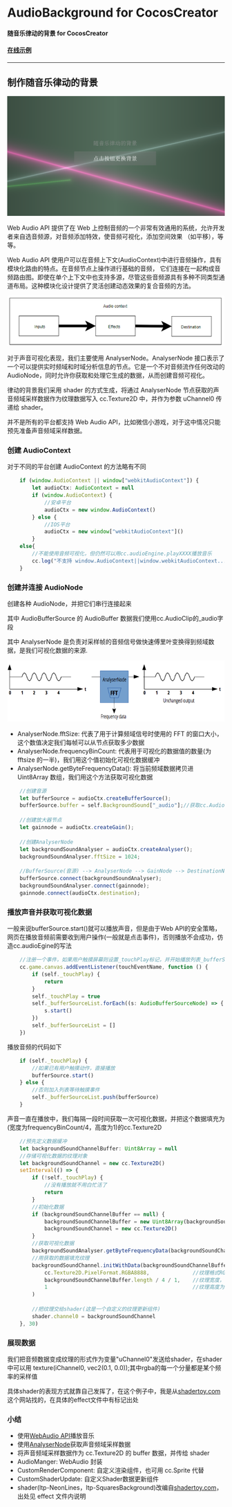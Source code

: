 # AudioBackground for CocosCreator

#### 随音乐律动的背景 for CocosCreator

#### [在线示例](https://ltp.gitee.io/gym/cocos-creator/ShaderSample/wave-show/web-mobile/index.html)

---

## 制作随音乐律动的背景

![Image](images/title.png)

Web Audio API 提供了在 Web 上控制音频的一个非常有效通用的系统，允许开发者来自选音频源，对音频添加特效，使音频可视化，添加空间效果 （如平移），等等。

Web Audio API 使用户可以在音频上下文(AudioContext)中进行音频操作，具有模块化路由的特点。在音频节点上操作进行基础的音频， 它们连接在一起构成音频路由图。即使在单个上下文中也支持多源，尽管这些音频源具有多种不同类型通道布局。这种模块化设计提供了灵活创建动态效果的复合音频的方法。

![Image](images/audioContext.png)

对于声音可视化表现，我们主要使用 AnalyserNode。AnalyserNode 接口表示了一个可以提供实时频域和时域分析信息的节点。它是一个不对音频流作任何改动的 AudioNode，同时允许你获取和处理它生成的数据，从而创建音频可视化。

律动的背景我们采用 shader 的方式生成，将通过 AnalyserNode 节点获取的声音频域采样数据作为纹理数据写入 cc.Texture2D 中，并作为参数 uChannel0 传递给 shader。

并不是所有的平台都支持 Web Audio API，比如微信小游戏，对于这中情况只能预先准备声音频域采样数据。

### 创建 AudioContext

对于不同的平台创建 AudioContext 的方法略有不同

```typescript
    if (window.AudioContext || window["webkitAudioContext"]) {
        let audioCtx: AudioContext = null
        if (window.AudioContext) {
            //安卓平台
            audioCtx = new window.AudioContext()
        } else {
            //IOS平台
            audioCtx = new window["webkitAudioContext"]()
        }
    else{
        //不能使用音频可视化，但仍然可以用cc.audioEngine.playXXXX播放音乐
        cc.log("不支持 window.AudioContext||window.webkitAudioContext... 太可怜啦!!!!!")
    }
```

### 创建并连接 AudioNode

创建各种 AudioNode，并把它们串行连接起来

其中 AudioBufferSource 的 AudioBuffer 数据我们使用cc.AudioClip的_audio字段

其中 AnalyserNode 是负责对采样帧的音频信号做快速傅里叶变换得到频域数据，是我们可视化数据的来源.

![AnalyserNode](images/analyserNode.png)

- AnalyserNode.fftSize: 代表了用于计算频域信号时使用的 FFT 的窗口大小，这个数值决定我们每帧可以从节点获取多少数据
- AnalyserNode.frequencyBinCount: 代表用于可视化的数据值的数量(为 fftsize 的一半)，我们用这个值初始化可视化数据缓冲
- AnalyserNode.getByteFrequencyData(): 将当前频域数据拷贝进 Uint8Array 数组，我们用这个方法获取可视化数据

```typescript
    //创建音源
    let bufferSource = audioCtx.createBufferSource();
    bufferSource.buffer = self.BackgroundSound["_audio"];//获取cc.AudioClip的_audio作为AudioBuffer 

    //创建放大器节点
    let gainnode = audioCtx.createGain();

    //创建AnalyserNode
    let backgroundSoundAnalyser = audioCtx.createAnalyser();
    backgroundSoundAnalyser.fftSize = 1024;

    //BufferSource(音源) --> AnalyserNode --> GainNode --> DestinationNode(喇叭)
    bufferSource.connect(backgroundSoundAnalyser);
    backgroundSoundAnalyser.connect(gainnode);
    gainnode.connect(audioCtx.destination);
```

### 播放声音并获取可视化数据

一般来说bufferSource.start()就可以播放声音，但是由于Web API的安全策略，网页在播放音频前需要收到用户操作(一般就是点击事件)，否则播放不会成功，仿造cc.audioEgine的写法

```typescript
    //注册一个事件，如果用户触摸屏幕则设置_touchPlay标记，并开始播放列表_bufferSourceList中的所有音频
    cc.game.canvas.addEventListener(touchEventName, function () {
        if (self._touchPlay) {
            return
        }
        self._touchPlay = true
        self._bufferSourceList.forEach((s: AudioBufferSourceNode) => {
            s.start()
        })
        self._bufferSourceList = []
    })
```

播放音频的代码如下

```typescript
    if (self._touchPlay) {
        //如果已有用户触摸动作，直接播放
        bufferSource.start()
    } else {
        //否则加入列表等待触摸事件
        self._bufferSourceList.push(bufferSource)
    }
```

声音一直在播放中，我们每隔一段时间获取一次可视化数据，并把这个数据填充为(宽度为frequencyBinCount/4，高度为1)的cc.Texture2D

```typescript
    //预先定义数据缓冲
    let backgroundSoundChannelBuffer: Uint8Array = null
    //存储可视化数据的纹理对象
    let backgroundSoundChannel = new cc.Texture2D()
    setInterval(() => {
        if (!self._touchPlay) {
            //没有播放就不用白忙活了
            return
        }
        //初始化数据
        if (backgroundSoundChannelBuffer == null) {
            backgroundSoundChannelBuffer = new Uint8Array(backgroundSoundAnalyser.frequencyBinCount)
            backgroundSoundChannel = new cc.Texture2D()
        }
        //获取可视化数据
        backgroundSoundAnalyser.getByteFrequencyData(backgroundSoundChannelBuffer)
        //用获取的数据填充纹理
        backgroundSoundChannel.initWithData(backgroundSoundChannelBuffer,
            cc.Texture2D.PixelFormat.RGBA8888,              //纹理格式RGBA各1个字节
            backgroundSoundChannelBuffer.length / 4 / 1,    //纹理宽度，由于4个字节为纹理的一个点，所以要除4
            1                                               //纹理高度为一个像素
        )

        //把纹理交给shader(这是一个自定义的纹理更新组件)
        shader.channel0 = backgroundSoundChannel
    }, 30)
```

### 展现数据

我们把音频数据变成纹理的形式作为变量"uChannel0"发送给shader，在shader中可以用 texture(iChannel0, vec2(0.1, 0.0));其中rgba的每一个分量都是某个频率的采样值

具体shader的表现方式就靠自己发挥了，在这个例子中，我是从[shadertoy.com](https://www.shadertoy.com)这个网站找的，在具体的effect文件中有标记出处

### 小结

- 使用[WebAudio API](https://developer.mozilla.org/zh-CN/docs/Web/API/Web_Audio_API)播放音乐
- 使用[AnalyserNode](https://developer.mozilla.org/zh-CN/docs/Web/API/AnalyserNode)获取声音频域采样数据
- 将声音频域采样数据作为 cc.Texture2D 的 buffer 数据，并传给 shader
- AudioManger: WebAudio 封装
- CustomRenderComponent: 自定义渲染组件，也可用 cc.Sprite 代替
- CustomShaderUpdate: 自定义Shader数据更新组件
- shader(ltp-NeonLines，ltp-SquaresBackground)改编自[shadertoy.com](www.shadertoy.com)，出处见 effect 文件内说明
